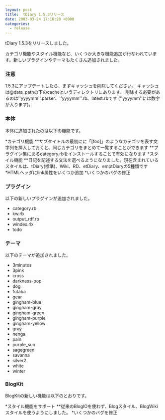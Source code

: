 ```yaml
---
leyout: post
title:  tDiary 1.5.3リリース
date: 2003-03-24 17:16:28 +0900
categories:
  - release
---
```

tDiary 1.5.3をリリースしました。

カテゴリ機能やスタイル機能など、いくつか大きな機能追加が行なわれています。新しいプラグインやテーマもたくさん追加されました。

### 注意
1.5.3にアップデートしたら、まずキャッシュを削除してください。
キャッシュは@data_pathの下のcacheというディレクトリにあります。
削除する必要があるのは''yyyymm''.parser、''yyyymm''.rb、latest.rbです
(''yyyymm''には数字が入ります)。

### 本体
本体に追加されたのは以下の機能です。

*カテゴリ機能
**サブタイトルの最初にに「[foo]」のようなカテゴリを表す文字列を挿入しておくと、同じカテゴリをまとめて一覧することができます
**プラグイン集にあるcategory.rbをインストールすることで有効になります
*スタイル機能
**日記を記述する文法を選べるようになりました。現在含まれているスタイルは、tDiary(標準)、Wiki、RD、etDiary、emptDiaryの5種類です
*HTMLヘッダにlink属性をいくつか追加
*いくつかのバグの修正

### プラグイン
以下の新しいプラグインが追加されました。

* category.rb
* kw.rb        
* output_rdf.rb
* windex.rb
* todo

### テーマ
以下のテーマが追加されました。

* 3minutes
* 3pink
* cross       
* darkness-pop
* dog   
* futaba
* gear        
* gingham-blue
* gingham-gray
* gingham-green
* gingham-purple
* gingham-yellow
* gray
* nenga
* pain
* purple_sun
* sagegreen
* savanna
* silver2
* white 
* winter

### BlogKit
BlogKitの新しい機能は以下のとおりです。

*スタイル機能をサポート
**従来のBlogIOを使わず、Blogスタイル、BlogWikiスタイルを使うようにしました。
*いくつかのバグを修正

